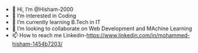 - 👋 Hi, I’m @Hisham-2000
- 👀 I’m interested in Coding
- 🌱 I’m currently learning B.Tech in IT
- 💞️ I’m looking to collaborate on Web Development and MAchine Learning
- 📫 How to reach me Linkedin-https://www.linkedin.com/in/mohammed-hisham-1454b7203/

<!---
Hisham-2000/Hisham-2000 is a ✨ special ✨ repository because its `README.md` (this file) appears on your GitHub profile.
You can click the Preview link to take a look at your changes.
--->
